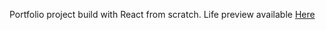 Portfolio project build with React from scratch.
Life preview available [Here](https://jtatar.github.io/portfolio/)  

